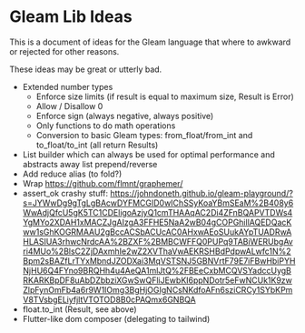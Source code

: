 # Gleam Lib Ideas

This is a document of ideas for the Gleam language that where to awkward or rejected for other reasons.

These ideas may be great or utterly bad.

* Extended number types
  * Enforce size limits (if result is equal to maximum size, Result is Error)
  * Allow / Disallow 0
  * Enforce sign (always negative, always positive)
  * Only functions to do math operations
  * Conversion to basic Gleam types: from_float/from_int and to_float/to_int (all return Results)
* List builder which can always be used for optimal performance and abstracts away list prepend/reverse
* Add reduce alias (to fold?)
* Wrap <https://github.com/flmnt/graphemer/>
* assert_ok crashy stuff: <https://johndoneth.github.io/gleam-playground/?s=JYWwDg9gTgLgBAcwDYFMCGID0wIChSSyKoaYBmSEaM%2B408y6WwAdjQfcU5gK5TC1CDEligoAzjyQ1cmTHAAqAC2Di4ZFnBQAPVTDWs4YgMYo2XDAH1xMACZJgAIzgA3FFHE5NaA2wB04gCOPGhillAQEDQacKww1sGhKOGRMAAU2gBccACSbACUcAC0AHxwAEoSUukAYpTUADRwAHLASIUA3rhwcNrdcAA%2BZXF%2BMBCWFFQ0PUPq9TABiWERUbgAvri4MUo%2BlsC2ZjDAxmhIe2wZ2XVThaVwAEKRSHBdPdpwALwfc1N%2Bpm2sBAZfLrTYxMbndJZODXai3MqVSTSNJ5GBNVrtF79E7iFBwHbiPYHNjHU6Q4FYno9BRQHh4u4AeQA1mlJtQ%2FBEeCxbMCQVSYadccUygBRKARKBpDF8uAbDZbbziXGwSwQFliJEwbKI6ppNDotr5eFwNCUk1K9zwZlpFynOmFb4a6r9W1IOmg3BgHjOGIgNCsNKdfoAFn6sziCRCy1SYbKPmV8TVsbgELiyfjltVTOTOD8B0cPAQmx6GNBQA>
* float.to_int (Result, see above)
* Flutter-like dom composer (delegating to tailwind)
